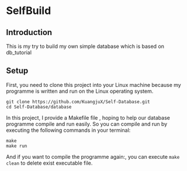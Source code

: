 # SelfBuild
## Introduction
This is my try to build my own simple database which is based on db_tutorial
## Setup
First, you need to clone this project into your Linux machine because my programme is written and run on the Linux operating system.
```
git clone https://github.com/KuangjuX/Self-Database.git
cd Self-Database/database
```
In this project, I provide a Makefile file , hoping to help our database programme compile and run easily.
So you can compile and run by executing the following commands in your terminal:
```
make
make run
```
And if you want to compile the programme again:, you can execute `make clean` to delete exist executable file.
